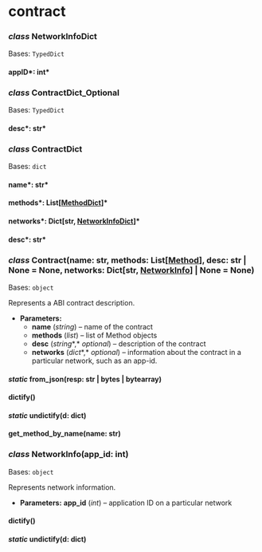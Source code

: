 # contract

### *class* NetworkInfoDict

Bases: `TypedDict`

#### appID*: int*

### *class* ContractDict_Optional

Bases: `TypedDict`

#### desc*: str*

### *class* ContractDict

Bases: `dict`

#### name*: str*

#### methods*: List[[MethodDict](method.md#algosdk.abi.method.MethodDict)]*

#### networks*: Dict[str, [NetworkInfoDict](#algosdk.abi.contract.NetworkInfoDict)]*

#### desc*: str*

### *class* Contract(name: str, methods: List[[Method](method.md#algosdk.abi.method.Method)], desc: str | None = None, networks: Dict[str, [NetworkInfo](#algosdk.abi.contract.NetworkInfo)] | None = None)

Bases: `object`

Represents a ABI contract description.

* **Parameters:**
  * **name** (*string*) – name of the contract
  * **methods** (*list*) – list of Method objects
  * **desc** (*string**,* *optional*) – description of the contract
  * **networks** (*dict**,* *optional*) – information about the contract in a
    particular network, such as an app-id.

#### *static* from_json(resp: str | bytes | bytearray)

#### dictify()

#### *static* undictify(d: dict)

#### get_method_by_name(name: str)

### *class* NetworkInfo(app_id: int)

Bases: `object`

Represents network information.

* **Parameters:**
  **app_id** (*int*) – application ID on a particular network

#### dictify()

#### *static* undictify(d: dict)
